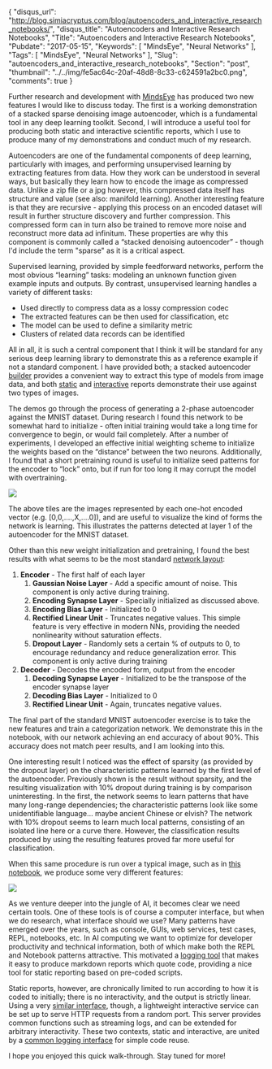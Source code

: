 {
  "disqus_url": "http://blog.simiacryptus.com/blog/autoencoders_and_interactive_research_notebooks/",
  "disqus_title": "Autoencoders and Interactive Research Notebooks",
  "Title": "Autoencoders and Interactive Research Notebooks",
  "Pubdate": "2017-05-15",
  "Keywords": [
    "MindsEye",
    "Neural Networks"
  ],
  "Tags": [
    "MindsEye",
    "Neural Networks"
  ],
  "Slug": "autoencoders_and_interactive_research_notebooks",
  "Section": "post",
  "thumbnail": "../../img/fe5ac64c-20af-48d8-8c33-c624591a2bc0.png",
  "comments": true
}

Further research and development with [MindsEye](https://github.com/SimiaCryptus/MindsEye) has produced two new features I would like to discuss today. The first is a working demonstration of a stacked sparse denoising image autoencoder, which is a fundamental tool in any deep learning toolkit. Second, I will introduce a useful tool for producing both static and interactive scientific reports, which I use to produce many of my demonstrations and conduct much of my research.

Autoencoders are one of the fundamental components of deep learning, particularly with images, and performing unsupervised learning by extracting features from data. How they work can be understood in several ways, but basically they learn how to encode the image as compressed data. Unlike a zip file or a jpg however, this compressed data itself has structure and value (see also: manifold learning). Another interesting feature is that they are recursive - applying this process on an encoded dataset will result in further structure discovery and further compression. This compressed form can in turn also be trained to remove more noise and reconstruct more data ad infinitum. These properties are why this component is commonly called a “stacked denoising autoencoder” - though I'd include the term "sparse" as it is a critical aspect.

Supervised learning, provided by simple feedforward networks, perform the most obvious “learning” tasks: modeling an unknown function given example inputs and outputs. By contrast, unsupervised learning handles a variety of different tasks:

* Used directly to compress data as a lossy compression codec
* The extracted features can be then used for classification, etc
* The model can be used to define a similarity metric
* Clusters of related data records can be identified

All in all, it is such a central component that I think it will be standard for any serious deep learning library to demonstrate this as a reference example if not a standard component. I have provided both; a stacked autoencoder [builder](https://github.com/SimiaCryptus/MindsEye/blob/master/src/main/java/com/simiacryptus/mindseye/graph/AutoencoderNetwork.java) provides a convenient way to extract this type of models from image data, and both [static](https://github.com/acharneski/ImageLabs/blob/master/src/test/scala/report/AutoencoderDemo.scala) and [interactive](https://github.com/acharneski/ImageLabs/blob/master/src/test/scala/interactive/MnistAutoencoder.scala) reports demonstrate their use against two types of images.

The demos go through the process of generating a 2-phase autoencoder against the MNIST dataset. During research I found this network to be somewhat hard to initialize - often initial training would take a long time for convergence to begin, or would fail completely. After a number of experiments, I developed an effective initial weighting scheme to initialize the weights based on the “distance” between the two neurons. Additionally, I found that a short pretraining round is useful to initialize seed patterns for the encoder to “lock” onto, but if run for too long it may corrupt the model with overtraining.

![](../../img/72fa0169-164b-4ef2-aca9-1b9fe28fceb0.png)


The above tiles are the images represented by each one-hot encoded vector (e.g. [0,0,....,X,....0]), and are useful to visualize the kind of forms the network is learning. This illustrates the patterns detected at layer 1 of the autoencoder for the MNIST dataset.

Other than this new weight initialization and pretraining, I found the best results with what seems to be the most standard [network layout](https://github.com/SimiaCryptus/MindsEye/blob/master/src/main/java/com/simiacryptus/mindseye/graph/AutoencoderNetwork.java#L203):

1. __Encoder__ - The first half of each layer
    1. __Gaussian Noise Layer__ - Add a specific amount of noise. This component is only active during training.
    1. __Encoding Synapse Layer__ - Specially initialized as discussed above.
    1. __Encoding Bias Layer__ - Initialized to 0
    1. __Rectified Linear Unit__ - Truncates negative values. This simple feature is very effective in modern NNs, providing the needed nonlinearity without saturation effects. 
    1. __Dropout Layer__ - Randomly sets a certain % of outputs to 0, to encourage redundancy and reduce generalization error. This component is only active during training
1. __Decoder__ - Decodes the encoded form, output from the encoder
    1. __Decoding Synapse Layer__ - Initialized to be the transpose of the encoder synapse layer
    1. __Decoding Bias Layer__ - Initialized to 0
    1. __Rectified Linear Unit__ - Again, truncates negative values.

The final part of the standard MNIST autoencoder exercise is to take the new features and train a categorization network. We demonstrate this in the notebook, with our network achieving an end accuracy of about 90%. This accuracy does not match peer results, and I am looking into this.

One interesting result I noticed was the effect of sparsity (as provided by the dropout layer) on the characteristic patterns learned by the first level of the autoencoder. Previously shown is the result without sparsity, and the resulting visualization with 10% dropout during training is by comparison uninteresting. In the first, the network seems to learn patterns that have many long-range dependencies; the characteristic patterns look like some unidentifiable language… maybe ancient Chinese or elvish? The network with 10% dropout seems to learn much local patterns, consisting of an isolated line here or a curve there. However, the classification results produced by using the resulting features proved far more useful for classification.

When this same procedure is run over a typical image, such as in [this notebook](https://github.com/acharneski/ImageLabs/blob/master/src/test/scala/report/AutoencoderDemo.scala#L162), we produce some very different features:

![](../../img/fe5ac64c-20af-48d8-8c33-c624591a2bc0.png)
 

As we venture deeper into the jungle of AI, it becomes clear we need certain tools. One of these tools is of course a computer interface, but when we do research, what interface should we use? Many patterns have emerged over the years, such as console, GUIs, web services, test cases, REPL, notebooks, etc. In AI computing we want to optimize for developer productivity and technical information, both of which make both the REPL and Notebook patterns attractive. This motivated a [logging tool](https://github.com/acharneski/ImageLabs/blob/master/src/main/scala/util/ReportNotebook.scala) that makes it easy to produce markdown reports which quote code, providing a nice tool for static reporting based on pre-coded scripts.

Static reports, however, are chronically limited to run according to how it is coded to initially; there is no interactivity, and the output is strictly linear. Using a very [similar interface](https://github.com/acharneski/ImageLabs/blob/master/src/main/scala/util/ServiceNotebook.scala), though, a lightweight interactive service can be set up to serve HTTP requests from a random port. This server provides common functions such as streaming logs, and can be extended for arbitrary interactivity. These two contexts, static and interactive, are united by a [common logging interface](https://github.com/SimiaCryptus/utilities/blob/master/java-util/src/main/java/com/simiacryptus/util/io/NotebookOutput.java) for simple code reuse.

I hope you enjoyed this quick walk-through. Stay tuned for more!